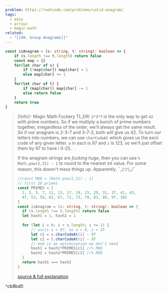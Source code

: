 ```yaml
---
problem: https://leetcode.com/problems/valid-anagram/
tags:
  - easy
  - arrays
  - magic-math
related:
  - "[[49. Group Anagrams]]"
---
```

```ts
const isAnagram = (s: string, t: string): boolean => {
    if (s.length !== t.length) return false
    const map = {}
    for(let char of s) {
        if (!map[char]) map[char] = 1
        else map[char] += 1 
    }
    for(let char of t) {
        if (map[char]) map[char] -= 1
        else return false
    }
    return true
}
```

>[!info]- Magic Math Fuckery
>TL;DR: `2*3*7` is the only way to get `42` with prime numbers. So if we multiply a bunch of prime numbers together, irregardless of the order, we'll always get the same result. So if our anagram is 2-3-7 and 3-7-2, both will give us 42. To turn our letters into numbers, we can use `charCodeAt` which gives us the ascii code of any given letter. `a` in ascii is 97 and `z` is 123, so we'll just offset them by 97 to have i 0-25.
> 
> If the anagram strings are _fucking huge_, then you can use `% Math.pow(2,31) - 1` to round to the nearest int value. For some reason, this doesn't mess things up. Apparently. ¯\_(ツ)_/¯
> ```ts
> //const MOD = (Math.pow(2,31) - 1)
> // first 26 primes
> const PRIMES = [
> 	2, 3, 5, 7, 11, 13, 17, 19, 23, 29, 31, 37, 41, 43,
> 	47, 53, 59, 61, 67, 71, 73, 79, 83, 89, 97, 101
> ]
> const isAnagram = (s: string, t: string): boolean => {
>   if (s.length !== t.length) return false
> 	let hash1 = 1, hash2 = 1
> 	
> 	for (let i = 0; i < s.length; i += 1) {
>       // ascii a = 97, so a = 0, z = 25
> 	    let c1 = s.charCodeAt(i) - 97
> 	    let c2 = t.charCodeAt(i) - 97
>       // mod is an optimization we don't need
> 	    hash1 = hash1*PRIMES[c1] //% MOD
> 	    hash2 = hash2*PRIMES[c2] //% MOD
> 	}
> 	return hash1 === hash2
> }
> ```
> 
>[source & full explanation](https://leetcode.com/problems/valid-anagram/solutions/3579100/typescript-solution-49ms-runtime-beats-100-explained-with-comments/)

^cb8bd0
